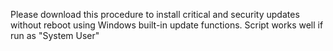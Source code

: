 Please download this procedure to install critical and security updates without reboot using Windows built-in update functions. Script works well if run as "System User"